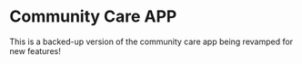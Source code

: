 # Community Care APP 
This is a backed-up version of the community care app being revamped for new features!
